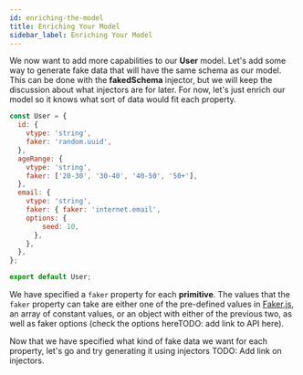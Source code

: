```yaml
---
id: enriching-the-model
title: Enriching Your Model
sidebar_label: Enriching Your Model
---
```


We now want to add more capabilities to our **User** model. Let's add some way to generate fake data that will have the same schema as our model. This can be done with the **fakedSchema** injector, but we will keep the discussion about what injectors are for later. For now, let's just enrich our model so it knows what sort of data would fit each property.

``` javascript 
const User = {
  id: {
    vtype: 'string',
    faker: 'random.uuid',
  },
  ageRange: {
    vtype: 'string',
    faker: ['20-30', '30-40', '40-50', '50+'],
  },
  email: {
    vtype: 'string',
    faker: { faker: 'internet.email',
    options: {
        seed: 10,
      },
    },
  },
};

export default User;
```

We have specified a `faker` property for each **primitive**. The values that the `faker` property can take are either one of the pre-defined values in [Faker.js](https://github.com/marak/Faker.js/), an array of constant values, or an object with either of the previous two, as well as faker options (check the options hereTODO: add link to API here).

Now that we have specified what kind of fake data we want for each property, let's go and try generating it using injectors TODO: Add link on injectors.
